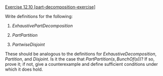 [Exercise 12.10 \[part-decomposition-exercise\]](ex_10/)

Write definitions for the following:

1.  ${ExhaustivePartDecomposition}$

2.  ${PartPartition}$

3.  ${PartwiseDisjoint}$

These should be analogous to the definitions for
${ExhaustiveDecomposition}$, ${Partition}$, and ${Disjoint}$. Is
it the case that ${PartPartition}(s,{BunchOf}(s))$? If so, prove it;
if not, give a counterexample and define sufficient conditions under
which it does hold.
